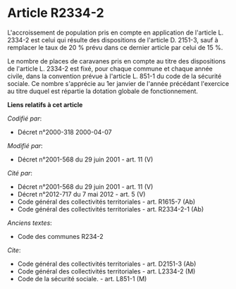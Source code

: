 # Article R2334-2

L'accroissement de population pris en compte en application de l'article L. 2334-2 est celui qui résulte des dispositions de
l'article D. 2151-3, sauf à remplacer le taux de 20 % prévu dans ce dernier article par celui de 15 %.

Le nombre de places de caravanes pris en compte au titre des dispositions de l'article L. 2334-2 est fixé, pour chaque
commune et chaque année civile, dans la convention prévue à l'article L. 851-1 du code de la sécurité sociale. Ce nombre
s'apprécie au 1er janvier de l'année précédant l'exercice au titre duquel est répartie la dotation globale de fonctionnement.

**Liens relatifs à cet article**

_Codifié par_:

  - Décret n°2000-318 2000-04-07

_Modifié par_:

  - Décret n°2001-568 du 29 juin 2001 - art. 11 (V)

_Cité par_:

  - Décret n°2001-568 du 29 juin 2001 - art. 11 (V)
  - Décret n°2012-717 du 7 mai 2012 - art. 5 (V)
  - Code général des collectivités territoriales - art. R1615-7 (Ab)
  - Code général des collectivités territoriales - art. R2334-2-1 (Ab)

_Anciens textes_:

  - Code des communes R234-2

_Cite_:

  - Code général des collectivités territoriales - art. D2151-3 (Ab)
  - Code général des collectivités territoriales - art. L2334-2 (M)
  - Code de la sécurité sociale. - art. L851-1 (M)
